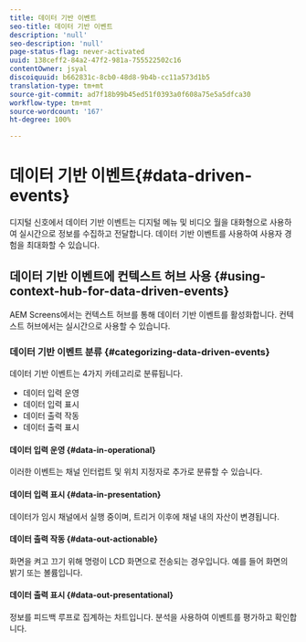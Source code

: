 ```yaml
---
title: 데이터 기반 이벤트
seo-title: 데이터 기반 이벤트
description: 'null'
seo-description: 'null'
page-status-flag: never-activated
uuid: 138ceff2-84a2-47f2-981a-755522502c16
contentOwner: jsyal
discoiquuid: b662831c-8cb0-48d8-9b4b-cc11a573d1b5
translation-type: tm+mt
source-git-commit: ad7f18b99b45ed51f0393a0f608a75e5a5dfca30
workflow-type: tm+mt
source-wordcount: '167'
ht-degree: 100%

---
```



# 데이터 기반 이벤트{#data-driven-events}

디지털 신호에서 데이터 기반 이벤트는 디지털 메뉴 및 비디오 월을 대화형으로 사용하여 실시간으로 정보를 수집하고 전달합니다. 데이터 기반 이벤트를 사용하여 사용자 경험을 최대화할 수 있습니다.

## 데이터 기반 이벤트에 컨텍스트 허브 사용 {#using-context-hub-for-data-driven-events}

AEM Screens에서는 컨텍스트 허브를 통해 데이터 기반 이벤트를 활성화합니다. 컨텍스트 허브에서는 실시간으로 사용할 수 있습니다.

### 데이터 기반 이벤트 분류 {#categorizing-data-driven-events}

데이터 기반 이벤트는 4가지 카테고리로 분류됩니다.

* 데이터 입력 운영
* 데이터 입력 표시
* 데이터 출력 작동
* 데이터 출력 표시

#### 데이터 입력 운영  {#data-in-operational}

이러한 이벤트는 채널 인터럽트 및 위치 지정자로 추가로 분류할 수 있습니다.

#### 데이터 입력 표시  {#data-in-presentation}

데이터가 임시 채널에서 실행 중이며, 트리거 이후에 채널 내의 자산이 변경됩니다.

#### 데이터 출력 작동  {#data-out-actionable}

화면을 켜고 끄기 위해 명령이 LCD 화면으로 전송되는 경우입니다. 예를 들어 화면의 밝기 또는 볼륨입니다.

#### 데이터 출력 표시  {#data-out-presentational}

정보를 피드백 루프로 집계하는 차트입니다. 분석을 사용하여 이벤트를 평가하고 확인합니다.

